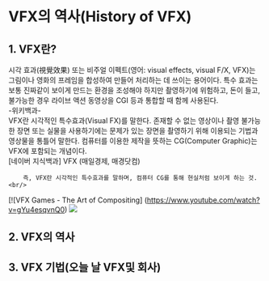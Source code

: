# VFX의 역사(History of VFX)

## 1. VFX란?<br/> 

시각 효과(視覺效果) 또는 비주얼 이펙트(영어: visual effects, visual F/X, VFX)는 그림이나 영화의 프레임을 합성하여 만들어 처리하는 데 쓰이는 용어이다. 특수 효과는 보통 진짜같이 보이게 만드는 환경을 조성해야 하지만 촬영하기에 위험하고, 돈이 들고, 불가능한 경우 라이브 액션 동영상을 CGI 등과 통합할 때 함께 사용된다.<br/>
-위키백과-<br/>
VFX란 시각적인 특수효과(Visual FX)를 말한다. 존재할 수 없는 영상이나 촬영 불가능한 장면 또는 실물을 사용하기에는 문제가 있는 장면을 촬영하기 위해 이용되는 기법과 영상물을 통틀어 말한다. 컴퓨터를 이용한 제작을 뜻하는 CG(Computer Graphic)는 VFX에 포함되는 개념이다.<br/>
[네이버 지식백과] VFX (매일경제, 매경닷컴)<br/>

        즉, VFX란 시각적인 특수효과를 말하며, 컴퓨터 CG를 통해 현실처럼 보이게 하는 것.<br/>
[![VFX Games - The Art of Compositing] (https://www.youtube.com/watch?v=gYu4esqvnQ0)
![](https://i.pinimg.com/originals/10/70/1c/10701c2e8622fb47cef6bd01200432c3.jpg)
## 2. VFX의 역사 
## 3. VFX 기법(오늘 날 VFX및 회사)


